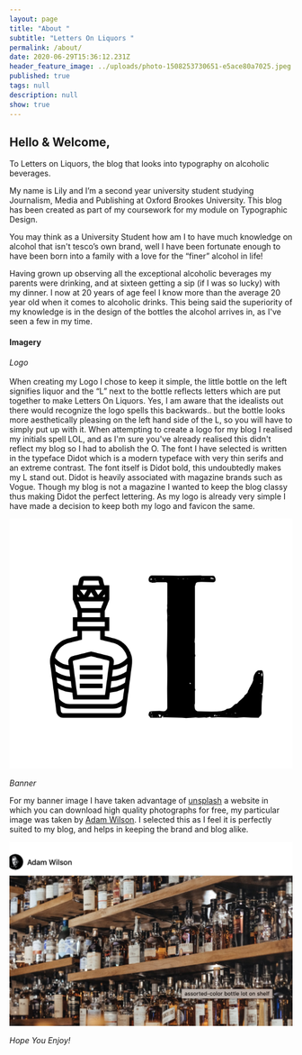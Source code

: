 ```yaml
---
layout: page
title: "About "
subtitle: "Letters On Liquors "
permalink: /about/
date: 2020-06-29T15:36:12.231Z
header_feature_image: ../uploads/photo-1508253730651-e5ace80a7025.jpeg
published: true
tags: null
description: null
show: true
---
```

## **Hello & Welcome,**

To Letters on Liquors, the blog that looks into typography on alcoholic beverages.

My name is Lily and I’m a second year university student studying Journalism, Media and Publishing at Oxford Brookes University. This blog has been created as part of my coursework for my module on Typographic Design.

You may think as a University Student how am I to have much knowledge on alcohol that isn't tesco’s own brand, well I have been fortunate enough to have been born into a family with a love for the “finer” alcohol in life!

Having grown up observing all the exceptional alcoholic beverages my parents were drinking, and at sixteen getting a sip (if I was so lucky) with my dinner. I now at 20 years of age feel I know more than the average 20 year old when it comes to alcoholic drinks. This being said the superiority of my knowledge is in the design of the bottles the alcohol arrives in, as I've seen a few in my time.

#### Imagery

*Logo*\
\
When creating my Logo I chose to keep it simple, the little bottle on the left signifies liquor and the “L” next to the bottle reflects letters which are put together to make Letters On Liquors. Yes, I am aware that the idealists out there would recognize the logo spells this backwards.. but the bottle looks more aesthetically pleasing on the left hand side of the L, so you will have to simply put up with it. When attempting to create a logo for my blog I realised my initials spell LOL, and as I'm sure you've already realised this didn't reflect my blog so I had to abolish the O. The font I have selected is written in the typeface Didot which is a modern typeface with very thin serifs and an extreme contrast. The font itself is Didot bold, this undoubtedly makes my L stand out. Didot is heavily associated with magazine brands such as Vogue. Though my blog is not a magazine I wanted to keep the blog classy thus making Didot the perfect lettering. As my logo is already very simple I have made a decision to keep both my logo and favicon the same.

![](../uploads/screenshot-2020-10-08-at-14.37.58.png)

*Banner*

For my banner image I have taken advantage of [unsplash](https://www.google.com/search?q=unsplashed&rlz=1C5CHFA_enGB868GB872&oq=unsplash&aqs=chrome.0.69i59j69i57j0l3j69i60l3.2806j0j7&sourceid=chrome&ie=UTF-8) a website in which you can download high quality photographs for free, my particular image was taken by [Adam Wilson](https://unsplash.com/@fourcolourblack). I selected this as I feel it is perfectly suited to my blog, and helps in keeping the brand and blog alike.

![](../uploads/screenshot-2020-10-02-at-13.14.20.png)

*Hope You Enjoy!*